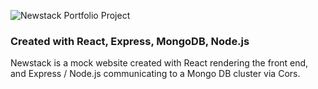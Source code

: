 
![Newstack Portfolio Project](https://i.ibb.co/2MRN7D2/newstack-logo.png)
### Created with React, Express, MongoDB, Node.js

Newstack is a mock website created with React rendering the front end, and Express / Node.js communicating to a Mongo DB cluster via Cors.
